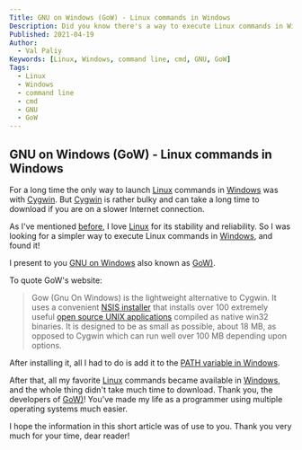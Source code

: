 ```yaml
---
Title: GNU on Windows (GoW) - Linux commands in Windows
Description: Did you know there's a way to execute Linux commands in Windows? Read on to find out how.
Published: 2021-04-19
Author:
  - Val Paliy
Keywords: [Linux, Windows, command line, cmd, GNU, GoW]
Tags:
  - Linux
  - Windows
  - command line
  - cmd
  - GNU
  - GoW
---
```


## GNU on Windows (GoW) - Linux commands in Windows

For a long time the only way to launch [Linux](https://www.linuxfoundation.org/) commands in [Windows](https://www.microsoft.com/en-us/windows) was with [Cygwin](https://www.cygwin.com/). But [Cygwin](https://www.cygwin.com/) is rather bulky and can take a long time to download if you are on a slower Internet connection.

As I've mentioned [before](https://valticus.cf/tags/linux/), I love [Linux](https://www.linuxfoundation.org/) for its stability and reliability. So I was looking for a simpler way to execute Linux commands in [Windows](https://www.microsoft.com/en-us/windows), and found it!

I present to you [GNU on Windows](https://github.com/bmatzelle/gow/wiki) also known as [GoW)](https://github.com/bmatzelle/gow/wiki).

To quote GoW's website:
>Gow (Gnu On Windows) is the lightweight alternative to Cygwin. It uses a convenient [NSIS installer](http://bit.ly/cop1wN) that installs over 100 extremely useful [open source UNIX applications](https://github.com/bmatzelle/gow/wiki/executables_list) compiled as native win32 binaries. It is designed to be as small as possible, about 18 MB, as opposed to Cygwin which can run well over 100 MB depending upon options.

After installing it, all I had to do is add it to the [PATH variable in Windows](https://www.howtogeek.com/118594/how-to-edit-your-system-path-for-easy-command-line-access/).

After that, all my favorite [Linux](https://www.linuxfoundation.org/) commands became available in [Windows](https://www.microsoft.com/en-us/windows), and the whole thing didn't take much time to download. Thank you, the developers of [GoW)](https://github.com/bmatzelle/gow/wiki)! You've made my life as a programmer using multiple operating systems much easier.

I hope the information in this short article was of use to you. Thank you very much for your time, dear reader!
